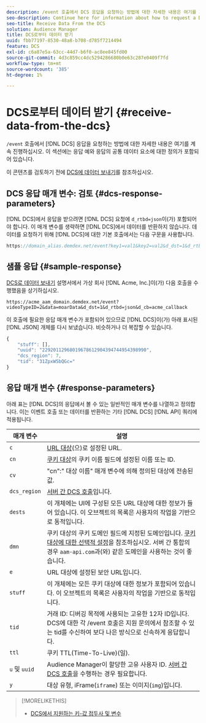```yaml
---
description: /event 호출에서 DCS 응답을 요청하는 방법에 대한 자세한 내용은 여기를 계속 진행하십시오. 이 섹션에는 응답 예와 응답의 공통 데이터 요소에 대한 정의가 포함되어 있습니다.
seo-description: Continue here for information about how to request a DCS response in a /event call. This section includes a response example and definitions for common data elements in a response.
seo-title: Receive Data From the DCS
solution: Audience Manager
title: DCS로부터 데이터 받기
uuid: fbb77197-8530-48a8-b708-d785f7214494
feature: DCS
exl-id: c6a87e5a-63cc-44d7-b6f0-ac8ee845fd00
source-git-commit: 4d3c859cc4dc5294286680b0e63c287e0409f7fd
workflow-type: tm+mt
source-wordcount: '385'
ht-degree: 1%

---
```


# DCS로부터 데이터 받기 {#receive-data-from-the-dcs}

`/event` 호출에서 [!DNL DCS] 응답을 요청하는 방법에 대한 자세한 내용은 여기를 계속 진행하십시오. 이 섹션에는 응답 예와 응답의 공통 데이터 요소에 대한 정의가 포함되어 있습니다.

이 콘텐츠를 검토하기 전에 [DCS에 데이터 보내기](../../../api/dcs-intro/dcs-event-calls/dcs-url-send.md)를 참조하십시오.

## DCS 응답 매개 변수: 검토 {#dcs-response-parameters}

[!DNL DCS]에서 응답을 받으려면 [!DNL DCS] 요청에 `d_rtbd=json`이(가) 포함되어야 합니다. 이 매개 변수를 생략하면 [!DNL DCS]에서 데이터를 반환하지 않습니다. 데이터를 요청하기 위해 [!DNL DCS]에 대한 기본 호출에서는 다음 구문을 사용합니다.

```js
https://domain_alias.demdex.net/event?key1=val1&key2=val2&d_dst=1&d_rtbd=json&d_cb=callback
```

## 샘플 응답 {#sample-response}

[DCS로 데이터 보내기](../../../api/dcs-intro/dcs-event-calls/dcs-url-send.md) 설명서에서 가상 회사 [!DNL Acme, Inc.]이(가) 다음 호출을 수행했음을 상기하십시오.

`https://acme_aam_domain.demdex.net/event?videoTypeID=2&data=moarData&d_dst=1&d_rtbd=json&d_cb=acme_callback`

이 호출에 필요한 응답 매개 변수가 포함되어 있으므로 [!DNL DCS]이(가) 아래 표시된 [!DNL JSON] 개체를 다시 보냈습니다. 비슷하거나 더 복잡할 수 있습니다.

```js
{
    "stuff": [],
    "uuid": "22920112968019678612904394744954398990",
    "dcs_region": 7,
    "tid": "31ZpxW5bQGc="
}
```

## 응답 매개 변수 {#response-parameters}

아래 표는 [!DNL DCS]의 응답에서 볼 수 있는 일반적인 매개 변수를 나열하고 정의합니다. 이는 이벤트 호출 또는 데이터를 반환하는 기타 [!DNL DCS] [!DNL API] 쿼리에 적용됩니다.

| 매개 변수 | 설명 |
|--- |--- |
| `c` | [URL 대상](../../../features/destinations/create-url-destination.md)(으)로 설정된 URL. |
| `cn` | [쿠키 대상](../../../features/destinations/create-cookie-destination.md)의 쿠키 이름 필드에 설정된 이름 또는 ID. |
| `cv` | &quot;cn&quot;:&quot; 대상 이름&quot; 매개 변수에 의해 정의된 대상에 전송된 값. |
| `dcs_region` | [서버 간 DCS 호출](../../../api/dcs-intro/dcs-api-reference/dcs-regions.md)입니다. |
| `dests` | 이 개체에는 UI에 구성된 모든 URL 대상에 대한 정보가 들어 있습니다. 이 오브젝트의 목록은 사용자의 작업을 기반으로 동적입니다. |
| `dmn` | 쿠키 대상의 쿠키 도메인 필드에 지정된 도메인입니다. [쿠키 대상에 대한 선택적 설정](../../../features/destinations/cookie-destination-options.md)을 참조하십시오.  서버 간 통합의 경우 `aam-api.com`과(와) 같은 도메인을 사용하는 것이 좋습니다. |
| `e` | URL 대상에 설정된 보안 URL입니다. |
| `stuff` | 이 개체에는 모든 쿠키 대상에 대한 정보가 포함되어 있습니다. 이 오브젝트의 목록은 사용자의 작업을 기반으로 동적입니다. |
| `tid` | 거래 ID: 디버깅 목적에 사용되는 고유한 12자 ID입니다. DCS에 대한 각 /event 호출은 지원 문의에서 참조할 수 있는 tid를 수신하여 보다 나은 방식으로 신속하게 응답합니다. |
| `ttl` | 쿠키 TTL(Time-To-Live)(일). |
| `u` 및 `uuid` | Audience Manager이 할당한 고유 사용자 ID. [서버 간 DCS 호출](../../../api/dcs-intro/dcs-s2s/dcs-s2s-calls.md)을 수행하는 경우 필요합니다. |
| `y` | 대상 유형, iFrame(`iframe`) 또는 이미지(`img`)입니다. |

>[!MORELIKETHIS]
>
>* [DCS에서 지원하는 키-값 접두사 및 변수](../../../api/dcs-intro/dcs-api-reference/dcs-keys.md)
